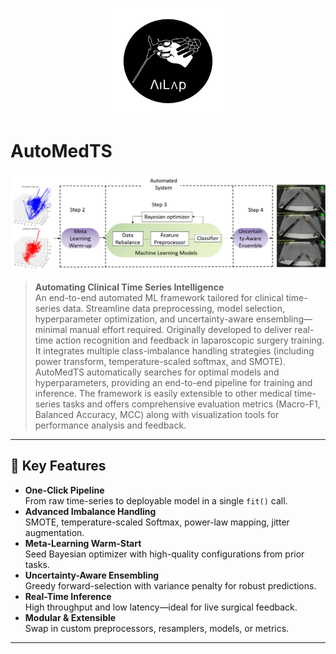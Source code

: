 
<p align="center">
  <img src="https://raw.githubusercontent.com/baobingzhang/AutoMedTS/main/ailap_logo.png" alt="AiLap Logo" width="180"/>
</p>




# AutoMedTS
<p align="center">
  <img src="docs/images/workflow.jpg" alt="AutoMedTS Workflow" width="800"/>
</p>

> **Automating Clinical Time Series Intelligence**  
> An end-to-end automated ML framework tailored for clinical time-series data. Streamline data preprocessing, model selection, hyperparameter optimization, and uncertainty-aware ensembling—minimal manual effort required. Originally developed to deliver real-time action recognition and feedback
in laparoscopic surgery training. It integrates multiple class-imbalance handling strategies (including power transform, temperature-scaled softmax, and SMOTE). AutoMedTS automatically searches for optimal models and hyperparameters, providing an end-to-end pipeline for training and inference. The framework is easily extensible to other medical time-series tasks and offers comprehensive evaluation metrics (Macro-F1, Balanced Accuracy, MCC) along with visualization tools for performance analysis and feedback.

---

## 🚀 Key Features

- **One-Click Pipeline**  
  From raw time-series to deployable model in a single `fit()` call.
- **Advanced Imbalance Handling**  
  SMOTE, temperature-scaled Softmax, power-law mapping, jitter augmentation.
- **Meta-Learning Warm-Start**  
  Seed Bayesian optimizer with high-quality configurations from prior tasks.
- **Uncertainty-Aware Ensembling**  
  Greedy forward-selection with variance penalty for robust predictions.
- **Real-Time Inference**  
  High throughput and low latency—ideal for live surgical feedback.
- **Modular & Extensible**  
  Swap in custom preprocessors, resamplers, models, or metrics.

---










